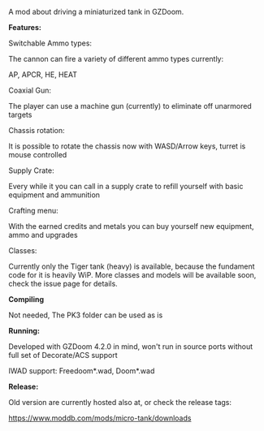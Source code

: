 A mod about driving a miniaturized tank in GZDoom. 

**Features:**

Switchable Ammo types:

The cannon can fire a variety of different ammo types currently:

AP, APCR, HE, HEAT

Coaxial Gun:

The player can use a machine gun (currently) to eliminate off unarmored targets

Chassis rotation:

It is possible to rotate the chassis now with WASD/Arrow keys, turret is mouse controlled

Supply Crate:

Every while it you can call in a supply crate to refill yourself with basic equipment and ammunition

Crafting menu:

With the earned credits and metals you can buy yourself new equipment, ammo and upgrades

Classes:

Currently only the Tiger tank (heavy) is available, because the fundament code for it is heavily WiP. More classes and models will be available soon, check the issue page for details. 


**Compiling**

Not needed, The PK3 folder can be used as is 

**Running:**

Developed with GZDoom 4.2.0 in mind, won't run in source ports without full set of Decorate/ACS support

IWAD support: Freedoom*.wad, Doom*.wad

**Release:**

Old version are currently hosted also at, or check the release tags:

https://www.moddb.com/mods/micro-tank/downloads





